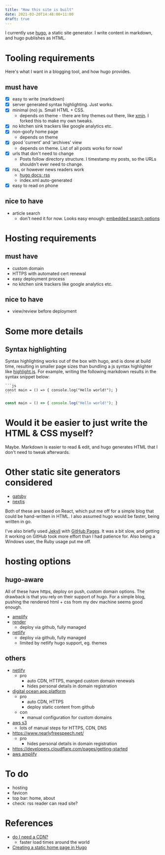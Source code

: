 ```yaml
---
title: "How this site is built"
date: 2021-03-20T14:48:00+11:00
draft: true
---
```


I currently use [hugo](https://gohugo.io/), a static site generator. I write
content in markdown, and hugo publishes as HTML.

# Tooling requirements
Here's what I want in a blogging tool, and how hugo provides.

## must have
- [x] easy to write (markdown)
- [x] server generated syntax highlighting. Just works.
- [x] minimal (no) js. Small HTML + CSS.
  - depends on theme - there are tiny themes out there, like
    [xmin](https://github.com/yihui/hugo-xmin). I forked this to make my own
    tweaks.
- [x] no kitchen sink trackers like google analytics etc.
- [x] non-goofy home page
  - depends on theme
- [x] good 'current' and 'archives' view
  - depends on theme. List of all posts works for now!
- [x] urls that don't need to change
  - Posts follow directory structure. I timestamp my posts, so the URLs
    shouldn't ever need to change.
- [x] rss, or however news readers work
  - [hugo docs: rss](https://gohugo.io/templates/rss/)
  - index.xml auto-generated
- [x] easy to read on phone
## nice to have
- article search
  - don't need it for now. Looks easy enough:
    [embedded search options](https://gohugo.io/tools/search/)


# Hosting requirements
## must have
- custom domain
- HTTPS with automated cert renewal
- easy deployment process
- no kitchen sink trackers like google analytics etc.
## nice to have
- view/review before deployment


# Some more details

## Syntax highlighting
Syntax highlighting works out of the box with hugo, and is done at build time,
resulting in smaller page sizes than bundling a js syntax highlighter like
[highlight.js](https://highlightjs.org/). For example, writing the following
markdown results in the syntax snippet below:

````
```js
const main = () => { console.log("Hello world!"); }
```
````

```js
const main = () => { console.log("Hello world!"); }
```


# Would it be easier to just write the HTML & CSS myself?
Maybe. Markdown is easier to read & edit, and hugo generates HTML that I don't
need to tweak afterwards.


# Other static site generators considered
- [gatsby](https://www.gatsbyjs.com/)
- [nextjs](https://nextjs.org/)

Both of these are based on React, which put me off for a simple blog that could
be hand-written in HTML. I also assumed hugo would be faster, being written in
go.

I've also briefly used [Jekyll](https://jekyllrb.com/) with
[GitHub Pages](https://pages.github.com/). It was a bit slow, and getting it
working on GitHub took more effort than I had patience for. Also being a Windows
user, the Ruby usage put me off.


# hosting options
## hugo-aware
All of these have https, deploy on push, custom domain options. The drawback is
that you rely on their support of hugo. For a simple blog, pushing the rendered
html + css from my dev machine seems good enough.

- [amplify](https://gohugo.io/hosting-and-deployment/hosting-on-aws-amplify/)
- [render](https://gohugo.io/hosting-and-deployment/hosting-on-render/)
  - deploy via github, fully managed
- [netlify](https://gohugo.io/hosting-and-deployment/hosting-on-netlify/)
  - deploy via github, fully managed
  - limited by netlify hugo support, eg. themes

## others
- [netlify](https://docs.netlify.com/)
  - pro
    - auto CDN, HTTPS, manged custom domain renewals
    - hides personal details in domain registration
- [digital ocean app platform](https://www.digitalocean.com/community/tutorials/how-to-deploy-a-static-website-to-the-cloud-with-digitalocean-app-platform)
  - pro
    - auto CDN, HTTPS
    - deploy static content from github
  - con
    - manual configuration for custom domains
- [aws s3](https://docs.aws.amazon.com/AmazonS3/latest/userguide/WebsiteHosting.html)
  - lots of manual steps for HTTPS, CDN, DNS
- https://www.nearlyfreespeech.net/
  - pro
    - hides personal details in domain registration
- https://developers.cloudflare.com/pages/getting-started
- [aws amplify](https://aws.amazon.com/getting-started/hands-on/host-static-website/)


# To do
- hosting
- favicon
- top bar: home, about
- check: rss reader can read site?


# References
- [do I need a CDN?](https://blr.design/blog/cdn-for-fast-static-website/)
  - faster load times around the world
- [Creating a static home page in Hugo](https://timhilliard.com/blog/static-home-page-in-hugo/)
